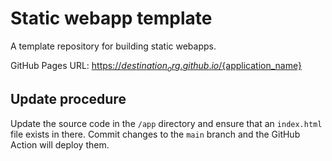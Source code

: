 # Static webapp template

A template repository for building static webapps.

GitHub Pages URL: [https://${destination_org}.github.io/${application_name}](https://${destination_org}.github.io/${application_name})

## Update procedure

Update the source code in the `/app` directory and ensure that an `index.html` file exists in there. Commit changes to the `main` branch and the GitHub Action will deploy them.
